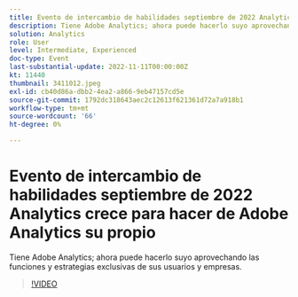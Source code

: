 ```yaml
---
title: Evento de intercambio de habilidades septiembre de 2022 Analytics crece para hacer de Adobe Analytics su propio
description: Tiene Adobe Analytics; ahora puede hacerlo suyo aprovechando las funciones y estrategias exclusivas de sus usuarios y empresas.
solution: Analytics
role: User
level: Intermediate, Experienced
doc-type: Event
last-substantial-update: 2022-11-11T00:00:00Z
kt: 11440
thumbnail: 3411012.jpeg
exl-id: cb40d86a-dbb2-4ea2-a866-9eb47157cd5e
source-git-commit: 1792dc318643aec2c12613f621361d72a7a918b1
workflow-type: tm+mt
source-wordcount: '66'
ht-degree: 0%

---
```


# Evento de intercambio de habilidades septiembre de 2022 Analytics crece para hacer de Adobe Analytics su propio

Tiene Adobe Analytics; ahora puede hacerlo suyo aprovechando las funciones y estrategias exclusivas de sus usuarios y empresas.

>[!VIDEO](https://video.tv.adobe.com/v/3411012/?quality=12&learn=on)

